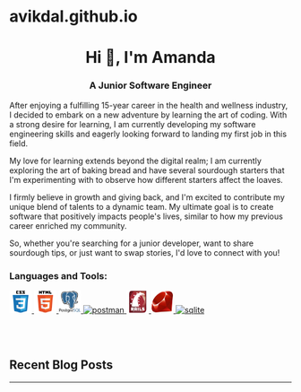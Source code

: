 # avikdal.github.io

<h1 align="center">Hi 👋, I'm Amanda</h1>
<h3 align="center">A Junior Software Engineer </h3>

<p align="left">
After enjoying a fulfilling 15-year career in the health and wellness industry, I decided to embark on a new adventure by learning the art of coding. With a strong desire for learning, I am currently developing my software engineering skills and eagerly looking forward to landing my first job in this field.

My love for learning extends beyond the digital realm; I am currently exploring the art of baking bread and have several sourdough starters that I'm experimenting with to observe how different starters affect the loaves.

I firmly believe in growth and giving back, and I'm excited to contribute my unique blend of talents to a dynamic team. My ultimate goal is to create software that positively impacts people's lives, similar to how my previous career enriched my community.

So, whether you're searching for a junior developer, want to share sourdough tips, or just want to swap stories,  I'd love to connect with you!
</p>

<h3 align="left">Languages and Tools:</h3>
<p align="left"> <a href="https://www.w3schools.com/css/" target="_blank" rel="noreferrer"> <img src="https://raw.githubusercontent.com/devicons/devicon/master/icons/css3/css3-original-wordmark.svg" alt="css3" width="40" height="40"/> </a><a href="https://www.w3.org/html/" target="_blank" rel="noreferrer"> <img src="https://raw.githubusercontent.com/devicons/devicon/master/icons/html5/html5-original-wordmark.svg" alt="html5" width="40" height="40"/> </a> <a href="https://www.postgresql.org" target="_blank" rel="noreferrer"> <img src="https://raw.githubusercontent.com/devicons/devicon/master/icons/postgresql/postgresql-original-wordmark.svg" alt="postgresql" width="40" height="40"/> </a> <a href="https://postman.com" target="_blank" rel="noreferrer"> <img src="https://www.vectorlogo.zone/logos/getpostman/getpostman-icon.svg" alt="postman" width="40" height="40"/> </a> <a href="https://rubyonrails.org" target="_blank" rel="noreferrer"> <img src="https://raw.githubusercontent.com/devicons/devicon/master/icons/rails/rails-original-wordmark.svg" alt="rails" width="40" height="40"/> </a> <a href="https://www.ruby-lang.org/en/" target="_blank" rel="noreferrer"> <img src="https://raw.githubusercontent.com/devicons/devicon/master/icons/ruby/ruby-original.svg" alt="ruby" width="40" height="40"/> </a> <a href="https://www.sqlite.org/" target="_blank" rel="noreferrer"> <img src="https://www.vectorlogo.zone/logos/sqlite/sqlite-icon.svg" alt="sqlite" width="40" height="40"/> </a> </p>
<br>

<!-- |Skills| | |Currently Learning|
|---|---|---|---|
|Object Oriented Programming (OOP)|Rest|
|Ruby|Postman|BCrypt   |jQuery |
|Ruby on Rails|Github|Sessions and Cookies   |
|PostgreSQL|
|SQL|CSS|   |
|ActiveRecord|HTML|   |
|Git|   |
  |
|Pry|IRB|   |
|Model View Controller Architectural Pattern|CRUD Functionality   |   |
 Database Schema Designs and Relationships|   |
|VSCode|OAuth|   |
|   |   |   | -->

<!-- 
## Connect with me  
<div align="center">
<a href="https://github.com/avikdal" target="_blank">
<img src=https://img.shields.io/badge/github-%2324292e.svg?&style=for-the-badge&logo=github&logoColor=white alt=github style="margin-bottom: 5px;" />
</a>
<a href="https://linkedin.com/in/https://www.linkedin.com/in/amanda-vikdal" target="_blank">
<img src=https://img.shields.io/badge/linkedin-%231E77B5.svg?&style=for-the-badge&logo=linkedin&logoColor=white alt=linkedin style="margin-bottom: 5px;" />
</a>  
</div>  
   -->

<br/>  



## Recent Blog Posts  
<!-- BLOG-POST-LIST:START -->  

<!-- BLOG-POST-LIST:END -->  



----